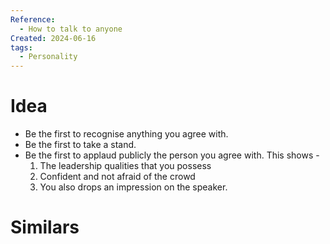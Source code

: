 ```yaml
---
Reference:
  - How to talk to anyone
Created: 2024-06-16
tags:
  - Personality
---
```

# Idea

* Be the first to recognise anything you agree with.
* Be the first to take a stand.
* Be the first to applaud publicly the person you agree with. This shows -
	1. The leadership qualities that you possess
	2. Confident and not afraid of the crowd
	3. You also drops an impression on the speaker.
# Similars

